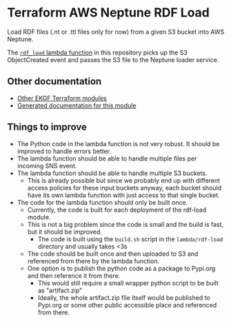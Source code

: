 # Terraform AWS Neptune RDF Load

Load RDF files (.nt or .ttl files only for now) from a given S3 bucket into AWS Neptune.

The [`rdf_load` lambda function](./lambda/rdf-load/README.md) in this repository picks up the S3 ObjectCreated
event and passes the S3 file to the Neptune loader service.

## Other documentation

- [Other EKGF Terraform modules](https://registry.terraform.io/namespaces/EKGF)
- [Generated documentation for this module](https://registry.terraform.io/modules/EKGF/rdf-load/aws/latest)

## Things to improve

- The Python code in the lambda function is not very robust. It should be improved to handle errors better.
- The lambda function should be able to handle multiple files per incoming SNS event.
- The lambda function should be able to handle multiple S3 buckets.
    - This is already possible but since we probably end up with different access policies for these input buckets
      anyway, each bucket should have its own lambda function with just access to that single bucket.
- The code for the lambda function should only be built once.
    - Currently, the code is built for each deployment of the rdf-load module.
    - This is not a big problem since the code is small and the build is fast, but it should be improved.
        - The code is built using the `build.sh` script in the `lambda/rdf-load` directory and usually takes <3s
    - The code should be built once and then uploaded to S3 and referenced from there by the lambda function.
    - One option is to publish the python code as a package to Pypi.org and then reference it from there.
        - This would still require a small wrapper python script to be built as "artifact.zip"
        - Ideally, the whole artifact.zip file itself would be published to Pypi.org or some other public accessible
          place and referenced from there.